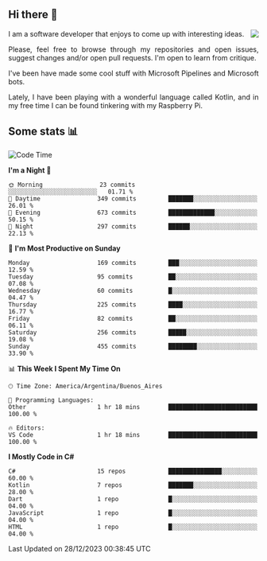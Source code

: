 ## Hi there :slightly_smiling_face:

<img src="https://github-readme-stats.vercel.app/api?username=victorgrycuk&show_icons=true&count_private=true&title_color=F7941E&icon_color=F7941E" align="right">

<p align="justify">
I am a software developer that enjoys to come up with interesting ideas.
<p/>

<p align= "justify">
Please, feel free to browse through my repositories and open issues, suggest changes and/or open pull requests. I'm open to learn from critique.
<p/>


<p align= "justify">
I've been have made some cool stuff with Microsoft Pipelines and Microsoft bots.
<p/>

<p align= "justify">
Lately, I have been playing with a wonderful language called Kotlin, and in my free time I can be found tinkering with my Raspberry Pi.
<p/>

## Some stats :bar_chart:
<!--START_SECTION:waka-->
![Code Time](http://img.shields.io/badge/Code%20Time-1%2C836%20hrs%2037%20mins-blue)

**I'm a Night 🦉** 

```text
🌞 Morning                23 commits          ░░░░░░░░░░░░░░░░░░░░░░░░░   01.71 % 
🌆 Daytime                349 commits         ███████░░░░░░░░░░░░░░░░░░   26.01 % 
🌃 Evening                673 commits         █████████████░░░░░░░░░░░░   50.15 % 
🌙 Night                  297 commits         ██████░░░░░░░░░░░░░░░░░░░   22.13 % 
```
📅 **I'm Most Productive on Sunday** 

```text
Monday                   169 commits         ███░░░░░░░░░░░░░░░░░░░░░░   12.59 % 
Tuesday                  95 commits          ██░░░░░░░░░░░░░░░░░░░░░░░   07.08 % 
Wednesday                60 commits          █░░░░░░░░░░░░░░░░░░░░░░░░   04.47 % 
Thursday                 225 commits         ████░░░░░░░░░░░░░░░░░░░░░   16.77 % 
Friday                   82 commits          ██░░░░░░░░░░░░░░░░░░░░░░░   06.11 % 
Saturday                 256 commits         █████░░░░░░░░░░░░░░░░░░░░   19.08 % 
Sunday                   455 commits         ████████░░░░░░░░░░░░░░░░░   33.90 % 
```


📊 **This Week I Spent My Time On** 

```text
🕑︎ Time Zone: America/Argentina/Buenos_Aires

💬 Programming Languages: 
Other                    1 hr 18 mins        █████████████████████████   100.00 % 

🔥 Editors: 
VS Code                  1 hr 18 mins        █████████████████████████   100.00 % 
```

**I Mostly Code in C#** 

```text
C#                       15 repos            ███████████████░░░░░░░░░░   60.00 % 
Kotlin                   7 repos             ███████░░░░░░░░░░░░░░░░░░   28.00 % 
Dart                     1 repo              █░░░░░░░░░░░░░░░░░░░░░░░░   04.00 % 
JavaScript               1 repo              █░░░░░░░░░░░░░░░░░░░░░░░░   04.00 % 
HTML                     1 repo              █░░░░░░░░░░░░░░░░░░░░░░░░   04.00 % 
```




 Last Updated on 28/12/2023 00:38:45 UTC
<!--END_SECTION:waka-->
